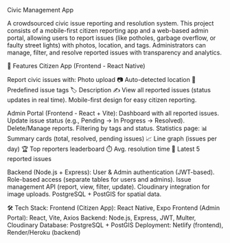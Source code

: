 Civic Management App

A crowdsourced civic issue reporting and resolution system.
This project consists of a mobile-first citizen reporting app and a web-based admin portal, allowing 
users to report issues (like potholes, garbage overflow, or faulty street lights) with photos, location, 
and tags. Administrators can manage, filter, and resolve reported issues with transparency and analytics.

🚀 Features
Citizen App (Frontend - React Native)

Report civic issues with:
      Photo upload 📷
      Auto-detected location 📍
      Predefined issue tags 🏷️
      Description ✍️
    View all reported issues (status updates in real time).
    Mobile-first design for easy citizen reporting.

Admin Portal (Frontend - React + Vite):
    Dashboard with all reported issues.
    Update issue status (e.g., Pending → In Progress → Resolved).
    Delete/Manage reports.
    Filtering by tags and status.
    Statistics page:
        📊 Summary cards (total, resolved, pending issues)
        📈 Line graph (issues per day)
        🏆 Top reporters leaderboard
        ⏱️ Avg. resolution time
        📰 Latest 5 reported issues

Backend (Node.js + Express):
    User & Admin authentication (JWT-based).
    Role-based access (separate tables for users and admins).
    Issue management API (report, view, filter, update).
    Cloudinary integration for image uploads.
    PostgreSQL + PostGIS for spatial data.

🛠️ Tech Stack:
    Frontend (Citizen App): React Native, Expo
    Frontend (Admin Portal): React, Vite, Axios
    Backend: Node.js, Express, JWT, Multer, Cloudinary
    Database: PostgreSQL + PostGIS
    Deployment: Netlify (frontend), Render/Heroku (backend)
